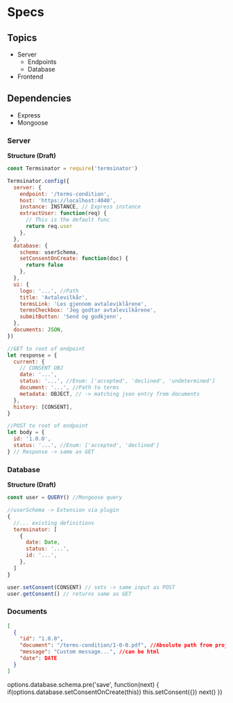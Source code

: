 # Specs

## Topics

- Server
  - Endpoints
  - Database
- Frontend

## Dependencies

- Express
- Mongoose

### Server

**Structure (Draft)**

```js
const Termsinator = require('termsinator')

Termsinator.config({
  server: {
    endpoint: '/terms-condition',
    host: 'https://localhost:4040',
    instance: INSTANCE, // Express instance
    extractUser: function(req) {
      // This is the default func
      return req.user
    },
  },
  database: {
    schema: userSchema,
    setConsentOnCreate: function(doc) {
      return false
    },
  },
  ui: {
    logo: '...', //Path
    title: 'Avtalevilkår',
    termsLink: 'Les gjennom avtaleviklårene',
    termsCheckbox: 'Jeg godtar avtalevilkårene',
    submitButton: 'Send og godkjenn',
  },
  documents: JSON,
})
```

```js
//GET to root of endpoint
let response = {
  current: {
    // CONSENT OBJ
    date: '...',
    status: '...', //Enum: ['accepted', 'declined', 'undetermined']
    document: '...', //Path to terms
    metadata: OBJECT, // -> matching json entry from documents
  },
  history: [CONSENT],
}
```

```js
//POST to root of endpoint
let body = {
  id: '1.0.0',
  status: '...', //Enum: ['accepted', 'declined']
} // Response -> same as GET
```

### Database

**Structure (Draft)**

```js
const user = QUERY() //Mongoose query

//userSchema -> Extension via plugin
{
  //... existing definitions
  termsinator: [
    {
      date: Date,
      status: '...',
      id: '...',
    },
  ]
}

user.setConsent(CONSENT) // sets -> same input as POST
user.getConsent() // returns same as GET
```

### Documents

```json
[
  {
    "id": "1.0.0",
    "document": "/terms-condition/1-0-0.pdf", //Absolute path from project root
    "message": "Custom message...", //can be html
    "date": DATE
  }
]
```

options.database.schema.pre('save', function(next) {
if(options.database.setConsentOnCreate(this)) this.setConsent({})
next()
})

